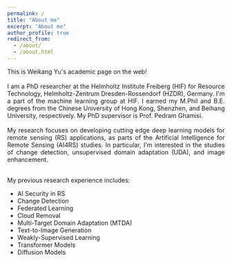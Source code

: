 ```yaml
---
permalink: /
title: "About me"
excerpt: "About me"
author_profile: true
redirect_from: 
  - /about/
  - /about.html
---
```


<div style="text-align: justify">
This is Weikang Yu's academic page on the web!
<br/><br/>
I am a PhD researcher at the Helmholtz Institute Freiberg (HIF) for Resource Technology, Helmholtz-Zentrum Dresden-Rossendorf (HZDR), Germany. I'm a part of the machine learning group at HIF. I earned my M.Phil and B.E. degrees from the Chinese University of Hong Kong, Shenzhen, and Beihang University, respectively. My PhD supervisor is Prof. Pedram Ghamisi.  
<br/><br/>
My research focuses on developing cutting edge deep learning models for remote sensing (RS) applications, as parts of the Artificial Intelligence for Remote Sensing (AI4RS) studies. In particular, I'm interested in the studies of change detection, unsupervised domain adaptation (UDA), and image enhancement.  
</div>  
<br/>

My previous research experience includes:
* AI Security in RS
* Change Detection
* Federated Learning
* Cloud Removal
* Multi-Target Domain Adaptation (MTDA)
* Text-to-Image Generation
* Weakly-Supervised Learning
* Transformer Models
* Diffusion Models




